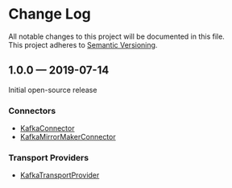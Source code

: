 # Change Log
All notable changes to this project will be documented in this file.  
This project adheres to [Semantic Versioning](http://semver.org/).

## 1.0.0 — 2019-07-14
Initial open-source release

### Connectors
  - [KafkaConnector](https://github.com/linkedin/brooklin/wiki/Kafka-Connector)
  - [KafkaMirrorMakerConnector](https://github.com/linkedin/brooklin/wiki/Kafka-MirrorMaker-Connector)
  
### Transport Providers
  - [KafkaTransportProvider](https://github.com/linkedin/brooklin/wiki/Kafka-Transport-Provider)
  
